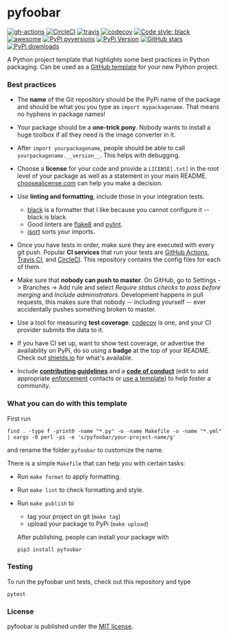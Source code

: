 # pyfoobar

[![gh-actions](https://img.shields.io/github/workflow/status/nschloe/pyfoobar/ci?style=flat-square)](https://github.com/nschloe/pyfoobar/actions?query=workflow%3Aci)
[![CircleCI](https://img.shields.io/circleci/project/github/nschloe/pyfoobar/master.svg?style=flat-square)](https://circleci.com/gh/nschloe/pyfoobar/tree/master)
[![travis](https://img.shields.io/travis/nschloe/pyfoobar.svg?style=flat-square)](https://travis-ci.org/nschloe/pyfoobar)
[![codecov](https://img.shields.io/codecov/c/github/nschloe/pyfoobar.svg?style=flat-square)](https://codecov.io/gh/nschloe/pyfoobar)
[![Code style: black](https://img.shields.io/badge/code%20style-black-000000.svg?style=flat-square)](https://github.com/psf/black)
[![awesome](https://img.shields.io/badge/awesome-yes-8209ba.svg?style=flat-square)](https://github.com/nschloe/pyfoobar)
[![PyPI pyversions](https://img.shields.io/pypi/pyversions/pyfoobar.svg?style=flat-square)](https://pypi.org/pypi/pyfoobar/)
[![PyPi Version](https://img.shields.io/pypi/v/pyfoobar.svg?style=flat-square)](https://pypi.org/project/pyfoobar)
[![GitHub stars](https://img.shields.io/github/stars/nschloe/pyfoobar.svg?logo=github&label=Stars&logoColor=white&style=flat-square)](https://github.com/nschloe/pyfoobar)
[![PyPi downloads](https://img.shields.io/pypi/dm/pyfoobar.svg?style=flat-square)](https://pypistats.org/packages/pyfoobar)

A Python project template that highlights some best practices in Python packaging. Can
be used as a [GitHub
template](https://github.blog/2019-06-06-generate-new-repositories-with-repository-templates/)
for your new Python project.

### Best practices

* The **name** of the Git repository should be the PyPi name of the package and should
  be what you you type as `import mypackagename`. That means no hyphens in package
  names!

* Your package should be a **one-trick pony**. Nobody wants to install a huge toolbox if
  all they need is the image converter in it.

* After `import yourpackagename`, people should be able to call
  `yourpackagename.__version__`. This helps with debugging.

* Choose a **license** for your code and provide a `LICENSE[.txt]` in the root level of
  your package as well as a statement in your main README.
  [choosealicense.com](https://choosealicense.com/) can help you make a decision.

* Use **linting and formatting**, include those in your integration tests.
    - [black](https://github.com/python/black) is a formatter that I like because you
      cannot configure it -- black is black.
    - Good linters are [flake8](http://flake8.pycqa.org/en/latest/) and
      [pylint](https://www.pylint.org/).
    - [isort](https://pypi.org/project/isort/) sorts your imports.

* Once you have tests in order, make sure they are executed with every git push.
  Popular **CI services** that run your tests are [GitHub
  Actions](https://github.com/features/actions), [Travis CI](https://travis-ci.org/),
  and [CircleCI](https://circleci.com/). This repository contains the config files for
  each of them.

* Make sure that **nobody can push to master**. On GitHub, go to Settings -> Branches ->
  Add rule and select _Require status checks to pass before merging_ and _Include
  administrators_. Development happens in pull requests, this makes sure that nobody --
  including yourself -- ever accidentally pushes something broken to master.

* Use a tool for measuring **test coverage**. [codecov](https://codecov.io/) is one, and
  your CI provider submits the data to it.

* If you have CI set up, want to show test coverage, or advertise
  the availability on PyPi, do so using a **badge** at the top of your README. Check out
  [shields.io](https://shields.io/) for what's available.

* Include [**contributing guidelines**](CONTRIBUTING.md) and a [**code of
  conduct**](CODE_OF_CONDUCT.md) (edit to add appropriate
  [enforcement](CODE_OF_CONDUCT.md#enforcement) contacts or [use a
  template](https://help.github.com/en/articles/adding-a-code-of-conduct-to-your-project))
  to help foster a community.

### What you can do with this template

First run
```
find . -type f -print0 -name "*.py" -o -name Makefile -o -name "*.yml" | xargs -0 perl -pi -e 's/pyfoobar/your-project-name/g'
```
and rename the folder `pyfoobar` to customize the name.

There is a simple `Makefile` that can help you with certain tasks:
  * Run `make format` to apply formatting.
  * Run `make lint` to check formatting and style.
  * Run `make publish` to
     - tag your project on git (`make tag`)
     - upload your package to PyPi (`make upload`)

    After publishing, people can install your package with
    ```
    pip3 install pyfoobar
    ```

### Testing

To run the pyfoobar unit tests, check out this repository and type
```
pytest
```

### License

pyfoobar is published under the [MIT license](https://en.wikipedia.org/wiki/MIT_License).
